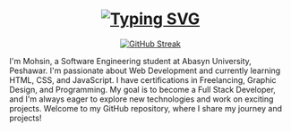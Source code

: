 <!-- Typing SVG-->
<h1 align='center'>
  <a href="https://git.io/typing-svg">
    <img src="https://readme-typing-svg.demolab.com/?lines=Software+Engineer+Mohsin&center=true&color=FFFF00&vCenter=true&width=500&height=50&size=30&font=Fira+Code&repeat=true&effect=neon" alt="Typing SVG">
  </a>
</h1>


<div align="center">
  <a href="https://git.io/streak-stats">
    <img src="https://streak-stats.demolab.com/?user=engr-mohsin-dev&theme=default" alt="GitHub Streak" data-light-theme="streak-stats.demolab.com/?user=engr-mohsin-dev&theme=default" data-dark-theme="streak-stats.demolab.com/?user=engr-mohsin-dev&theme=dark"/>
  </a>
</div>

I'm Mohsin, a Software Engineering student at Abasyn University, Peshawar. I'm passionate about Web Development and currently learning HTML, CSS, and JavaScript. I have certifications in Freelancing, Graphic Design, and Programming. My goal is to become a Full Stack Developer, and I'm always eager to explore new technologies and work on exciting projects. Welcome to my GitHub repository, where I share my journey and projects!


